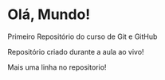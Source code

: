 # Olá, Mundo!
 Primeiro Repositório do curso de Git e GitHub

 Repositório criado durante a aula ao vivo!

Mais uma linha no repositorio! 
